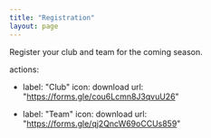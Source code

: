 ```yaml
---
title: "Registration"
layout: page
---
```


Register your club and team for the coming season.


actions:
  - label: "Club"
    icon: download
    url: "https://forms.gle/cou6Lcmn8J3qvuU26"
    
  - label: "Team"
    icon: download
    url: "https://forms.gle/qj2QncW69oCCUs859"
